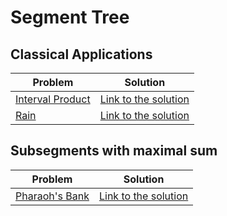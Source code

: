 # Segment Tree

## Classical Applications

Problem | Solution
------- | --------
[Interval Product](https://www.urionlinejudge.com.br/judge/en/problems/view/1301) | [Link to the solution](https://github.com/danielvitor2d/Problem-Set/blob/main/SegmentTree/Interval-Product/Interval-Product.cpp)
[Rain](https://neps.academy/problem/58) | [Link to the solution](https://github.com/danielvitor2d/Problem-Set/tree/main/SegmentTree/Rain/Rain.cpp)

## Subsegments with maximal sum

Problem | Solution
------- | --------
[Pharaoh's Bank](https://www.urionlinejudge.com.br/judge/en/problems/view/2071) | [Link to the solution](https://github.com/danielvitor2d/Problem-Set/blob/main/SegmentTree/Pharaohs-Bank/Pharaohs-Bank.cpp)
